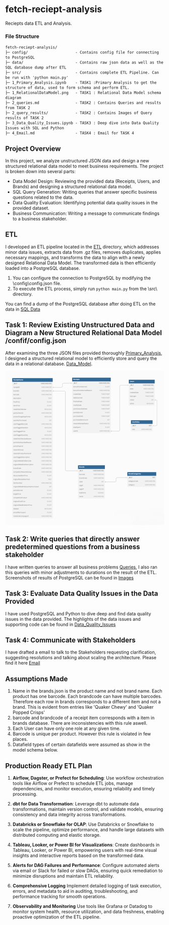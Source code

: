 # fetch-reciept-analysis
 Reciepts data ETL and Analysis.


 ### File Structure
 ```
 fetch-reciept-analysis/
 ├─ config/                     - Contains config file for connecting to PostgreSQL
 ├─ data/                       - Contains raw json data as well as the SQL database dump after ETL
 ├─ src/                        - Contains complete ETL Pipeline. Can be run with 'python main.py'
 ├─ 1_Primary_Analysis.ipynb    - TASK1 :Primary Analysis to get the structure of data, used to form schema and perform ETL.
 ├─ 1_RelationalDataModel.png   - TASK1 : Relational Data Model schema diagram
 ├─ 2_queries.md                - TASK2 : Contains Queries and results from TASK 2
 ├─ 2_query_results/            - TASK2 : Contains Images of Query results of TASK 2
 ├─ 3_Data_Quality_Issues.ipynb - TASK3 : Deep dive into Data Quality Issues with SQL and Python
 ├─ 4_Email.md                  - TASK4 : Email for TASK 4
```

 ## Project Overview

 In this project, we analyze unstructured JSON data and design a new structured relational data model to meet business requirements. The project is broken down into several parts:

 - Data Model Design: Reviewing the provided data (Receipts, Users, and Brands) and designing a structured relational data model.
 - SQL Query Generation: Writing queries that answer specific business questions related to the data.
 - Data Quality Evaluation: Identifying potential data quality issues in the provided dataset.
 - Business Communication: Writing a message to communicate findings to a business stakeholder.

 ## ETL
 I developed an ETL pipeline located in the [ETL](/src) directory, which addresses minor data issues, extracts data from .gz files, removes duplicates, applies necessary mappings, and transforms the data to align with a newly designed Relational Data Model. The transformed data is then efficiently loaded into a PostgreSQL database.

 1. You can configure the connection to PostgreSQL by modifying the \config\config.json file.
 2. To execute the ETL process, simply run `python main.py` from the \src\ directory.

 You can find a dump of the PostgreSQL database after doing ETL on the data in [SQL Data](/data/sql)
 
 ## Task 1: Review Existing Unstructured Data and Diagram a New Structured Relational Data Model /confif/config.json
 After examining the three JSON files provided thoroughly [Primary_Analysis](/1_Primary_Analysis.ipynb), I designed a structured relational model to efficiently store and query the data in a relational database. [Data_Model](/1_RelationalDataModel.png).



 ![Data_Model](/1_RelationalDataModel.png)

 ## Task 2: Write queries that directly answer predetermined questions from a business stakeholder

 I have written queries to answer all business problems [Queries](2_queries.md), I also ran this queries with minor adjustments to durations on the result of the ETL. Screenshots of results of PostgreSQL can be found in [Images](/2_query_results/)

 ## Task 3: Evaluate Data Quality Issues in the Data Provided

 I have used PostgreSQL and Python to dive deep and find data quality issues in the data provided. The highlights of the data issues and supporting code can be found in [Data_Quality_Issues](/3_Data_Quality_Issues.ipynb)


 ## Task 4: Communicate with Stakeholders

 I have drafted a email to talk to the Stakeholders requesting clarification, suggesting resolutions and talking about scaling the architecture. Please find it here [Email](/4_Email.md)

 ## Assumptions Made
 1. Name in the brands.json is the product name and not brand name. Each product has one barcode. Each brandcode can have multiple barcodes. Therefore each row in brands corresponds to a different item and not a brand. This is evident from entries like 'Quaker Chewy' and 'Quaker Popped Crisps'
 2. barcode and brandcode of a receipt item corresponds with a item in brands database. There are inconsistencies with this rule aswell.
 3. Each User can have only one role at any given time.
 4. Barcode is unique per product. However this rule is violated in few places.
 5. Datafield types of certain datafields were assumed as show in the model schema below.

## Production Ready ETL Plan
 1. **Airflow, Dagster, or Prefect for Scheduling**:
Use workflow orchestration tools like Airflow or Prefect to schedule ETL jobs, manage dependencies, and monitor execution, ensuring reliability and timely processing.

2. **dbt for Data Transformation**:
Leverage dbt to automate data transformations, maintain version control, and validate models, ensuring consistency and data integrity across transformations.

3. **Databricks or Snowflake for OLAP**:
Use Databricks or Snowflake to scale the pipeline, optimize performance, and handle large datasets with distributed computing and elastic storage.

4. **Tableau, Looker, or Power BI for Visualizations**:
Create dashboards in Tableau, Looker, or Power BI, empowering users with real-time visual insights and interactive reports based on the transformed data.

5. **Alerts for DAG Failures and Performance**:
Configure automated alerts via email or Slack for failed or slow DAGs, ensuring quick remediation to minimize disruptions and maintain ETL reliability.

6. **Comprehensive Logging**
Implement detailed logging of task execution, errors, and metadata to aid in auditing, troubleshooting, and performance tracking for smooth operations.

7. **Observability and Monitoring**
Use tools like Grafana or Datadog to monitor system health, resource utilization, and data freshness, enabling proactive optimization of the ETL pipeline.
